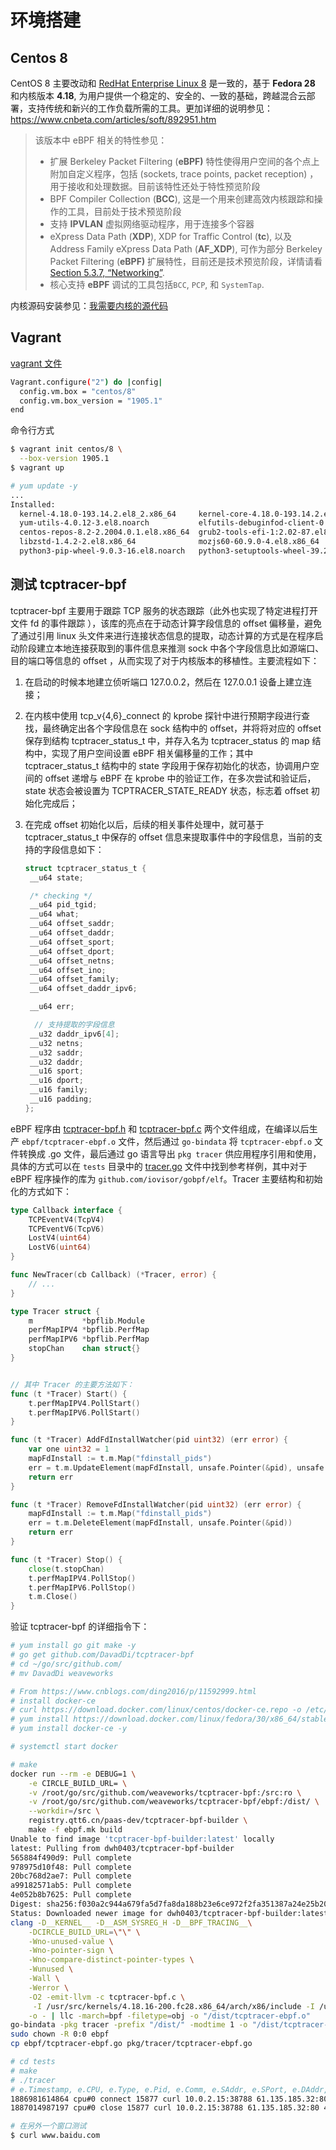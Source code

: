 # 环境搭建

## Centos 8

CentOS 8 主要改动和 [RedHat Enterprise Linux 8](https://www.oschina.net/news/106529/redhat-enterprise-linux-8-final) 是一致的，基于 **Fedora 28** 和内核版本 **4.18**, 为用户提供一个稳定的、安全的、一致的基础，跨越混合云部署，支持传统和新兴的工作负载所需的工具。更加详细的说明参见：https://www.cnbeta.com/articles/soft/892951.htm

> 该版本中 eBPF 相关的特性参见：
>
> - 扩展 Berkeley Packet Filtering (**eBPF)** 特性使得用户空间的各个点上附加自定义程序，包括 (sockets, trace points, packet reception) ，用于接收和处理数据。目前该特性还处于特性预览阶段
> - BPF Compiler Collection (**BCC**), 这是一个用来创建高效内核跟踪和操作的工具，目前处于技术预览阶段
> - 支持 **IPVLAN** 虚拟网络驱动程序，用于连接多个容器
> - eXpress Data Path (**XDP**), XDP for Traffic Control (**tc**), 以及 Address Family eXpress Data Path (**AF_XDP**), 可作为部分 Berkeley Packet Filtering (**eBPF)** 扩展特性，目前还是技术预览阶段，详情请看 [Section 5.3.7, “Networking”](https://access.redhat.com/documentation/en-us/red_hat_enterprise_linux/8/html/8.0_release_notes/RHEL-8_0_0_release#networking_technology_preview).
> - 核心支持 **eBPF** 调试的工具包括`BCC`, `PCP`, 和 `SystemTap`.

内核源码安装参见：[我需要内核的源代码](https://wiki.centos.org/zh/HowTos/I_need_the_Kernel_Source#A.2BYhaLuE9gTg2XAImBZXROKlGFaDh2hG6QTuN4AQ-)

## Vagrant 

[vagrant 文件](https://app.vagrantup.com/centos/boxes/8)

```bash
Vagrant.configure("2") do |config|
  config.vm.box = "centos/8"
  config.vm.box_version = "1905.1"
end
```

命令行方式

```bash
$ vagrant init centos/8 \
  --box-version 1905.1
$ vagrant up

# yum update -y
...
Installed:
  kernel-4.18.0-193.14.2.el8_2.x86_64     kernel-core-4.18.0-193.14.2.el8_2.x86_64       kernel-modules-4.18.0-193.14.2.el8_2.x86_64
  yum-utils-4.0.12-3.el8.noarch           elfutils-debuginfod-client-0.178-7.el8.x86_64  centos-gpg-keys-8.2-2.2004.0.1.el8.noarch
  centos-repos-8.2-2.2004.0.1.el8.x86_64  grub2-tools-efi-1:2.02-87.el8_2.x86_64         libssh-config-0.9.0-4.el8.noarch
  libzstd-1.4.2-2.el8.x86_64              mozjs60-60.9.0-4.el8.x86_64                    python3-nftables-1:0.9.3-12.el8.x86_64
  python3-pip-wheel-9.0.3-16.el8.noarch   python3-setuptools-wheel-39.2.0-5.el8.noarch
```



## 测试 tcptracer-bpf

tcptracer-bpf 主要用于跟踪 TCP 服务的状态跟踪（此外也实现了特定进程打开文件 fd 的事件跟踪 ），该库的亮点在于动态计算字段信息的 offset 偏移量，避免了通过引用 linux 头文件来进行连接状态信息的提取，动态计算的方式是在程序启动阶段建立本地连接获取到的事件信息来推测 sock 中各个字段信息比如源端口、目的端口等信息的 offset ，从而实现了对于内核版本的移植性。主要流程如下：

1. 在启动的时候本地建立侦听端口 127.0.0.2，然后在 127.0.0.1 设备上建立连接；

2. 在内核中使用 tcp_v{4,6}_connect 的 kprobe 探针中进行预期字段进行查找，最终确定出各个字段信息在 sock 结构中的 offset，并将将对应的 offset 保存到结构 tcptracer_status_t 中，并存入名为 tcptracer_status 的 map 结构中，实现了用户空间设置 eBPF 相关偏移量的工作；其中 tcptracer_status_t 结构中的 state 字段用于保存初始化的状态，协调用户空间的 offset 递增与 eBPF 在 kprobe 中的验证工作，在多次尝试和验证后， state 状态会被设置为 TCPTRACER_STATE_READY 状态，标志着 offset 初始化完成后；

3. 在完成 offset 初始化以后，后续的相关事件处理中，就可基于 tcptracer_status_t 中保存的 offset 信息来提取事件中的字段信息，当前的支持的字段信息如下：

   ```c
   struct tcptracer_status_t {
   	__u64 state;
   
   	/* checking */
   	__u64 pid_tgid;
   	__u64 what;
   	__u64 offset_saddr;
   	__u64 offset_daddr;
   	__u64 offset_sport;
   	__u64 offset_dport;
   	__u64 offset_netns;
   	__u64 offset_ino;
   	__u64 offset_family;
   	__u64 offset_daddr_ipv6;
   
   	__u64 err;
   
     // 支持提取的字段信息
   	__u32 daddr_ipv6[4];
   	__u32 netns;
   	__u32 saddr;
   	__u32 daddr;
   	__u16 sport;
   	__u16 dport;
   	__u16 family;
   	__u16 padding;
   };
   ```

eBPF 程序由 [tcptracer-bpf.h](https://github.com/weaveworks/tcptracer-bpf/blob/master/tcptracer-bpf.h) 和 [tcptracer-bpf.c](https://github.com/weaveworks/tcptracer-bpf/blob/master/tcptracer-bpf.c) 两个文件组成，在编译以后生产 `ebpf/tcptracer-ebpf.o` 文件，然后通过 `go-bindata` 将 `tcptracer-ebpf.o` 文件转换成 .go 文件，最后通过 go 语言导出 `pkg tracer` 供应用程序引用和使用，具体的方式可以在 `tests` 目录中的 [tracer.go](https://github.com/weaveworks/tcptracer-bpf/blob/master/tests/tracer.go) 文件中找到参考样例，其中对于 eBPF 程序操作的库为 `github.com/iovisor/gobpf/elf`。Tracer 主要结构和初始化的方式如下：

```go
type Callback interface {
	TCPEventV4(TcpV4)
	TCPEventV6(TcpV6)
	LostV4(uint64)
	LostV6(uint64)
}

func NewTracer(cb Callback) (*Tracer, error) {
    // ...
}

type Tracer struct {
	m           *bpflib.Module
	perfMapIPV4 *bpflib.PerfMap
	perfMapIPV6 *bpflib.PerfMap
	stopChan    chan struct{}
}


// 其中 Tracer 的主要方法如下：
func (t *Tracer) Start() {
	t.perfMapIPV4.PollStart()
	t.perfMapIPV6.PollStart()
}

func (t *Tracer) AddFdInstallWatcher(pid uint32) (err error) {
	var one uint32 = 1
	mapFdInstall := t.m.Map("fdinstall_pids")
	err = t.m.UpdateElement(mapFdInstall, unsafe.Pointer(&pid), unsafe.Pointer(&one), 0)
	return err
}

func (t *Tracer) RemoveFdInstallWatcher(pid uint32) (err error) {
	mapFdInstall := t.m.Map("fdinstall_pids")
	err = t.m.DeleteElement(mapFdInstall, unsafe.Pointer(&pid))
	return err
}

func (t *Tracer) Stop() {
	close(t.stopChan)
	t.perfMapIPV4.PollStop()
	t.perfMapIPV6.PollStop()
	t.m.Close()
}
```





验证 tcptracer-bpf 的详细指令下：

```bash
# yum install go git make -y
# go get github.com/DavadDi/tcptracer-bpf
# cd ~/go/src/github.com/ 
# mv DavadDi weaveworks

# From https://www.cnblogs.com/ding2016/p/11592999.html
# install docker-ce
# curl https://download.docker.com/linux/centos/docker-ce.repo -o /etc/yum.repos.d/docker-ce.repo
# yum install https://download.docker.com/linux/fedora/30/x86_64/stable/Packages/containerd.io-1.2.6-3.3.fc30.x86_64.rpm
# yum install docker-ce -y

# systemctl start docker

# make
docker run --rm -e DEBUG=1 \
	-e CIRCLE_BUILD_URL= \
	-v /root/go/src/github.com/weaveworks/tcptracer-bpf:/src:ro \
	-v /root/go/src/github.com/weaveworks/tcptracer-bpf/ebpf:/dist/ \
	--workdir=/src \
	registry.qtt6.cn/paas-dev/tcptracer-bpf-builder \
	make -f ebpf.mk build
Unable to find image 'tcptracer-bpf-builder:latest' locally
latest: Pulling from dwh0403/tcptracer-bpf-builder
565884f490d9: Pull complete
978975d10f48: Pull complete
20bc768d2ae7: Pull complete
a99182571ab5: Pull complete
4e052b8b7625: Pull complete
Digest: sha256:f030a2c944a679fa5d7fa8da188b23e6ce972f2fa351387a24e25b2023d2e635
Status: Downloaded newer image for dwh0403/tcptracer-bpf-builder:latest
clang -D__KERNEL__ -D__ASM_SYSREG_H -D__BPF_TRACING__\
	-DCIRCLE_BUILD_URL=\"\" \
	-Wno-unused-value \
	-Wno-pointer-sign \
	-Wno-compare-distinct-pointer-types \
	-Wunused \
	-Wall \
	-Werror \
	-O2 -emit-llvm -c tcptracer-bpf.c \
	 -I /usr/src/kernels/4.18.16-200.fc28.x86_64/arch/x86/include -I /usr/src/kernels/4.18.16-200.fc28.x86_64/arch/x86/include/generated -I /usr/src/kernels/4.18.16-200.fc28.x86_64/include -I /usr/src/kernels/4.18.16-200.fc28.x86_64/include/generated/uapi -I /usr/src/kernels/4.18.16-200.fc28.x86_64/arch/x86/include/uapi -I /usr/src/kernels/4.18.16-200.fc28.x86_64/include/uapi \
	-o - | llc -march=bpf -filetype=obj -o "/dist/tcptracer-ebpf.o"
go-bindata -pkg tracer -prefix "/dist/" -modtime 1 -o "/dist/tcptracer-ebpf.go" "/dist/tcptracer-ebpf.o"
sudo chown -R 0:0 ebpf
cp ebpf/tcptracer-ebpf.go pkg/tracer/tcptracer-ebpf.go

# cd tests
# make
# ./tracer
# e.Timestamp, e.CPU, e.Type, e.Pid, e.Comm, e.SAddr, e.SPort, e.DAddr, e.DPort, e.NetNS
1886981614864 cpu#0 connect 15877 curl 10.0.2.15:38788 61.135.185.32:80 4026531992
1887014987197 cpu#0 close 15877 curl 10.0.2.15:38788 61.135.185.32:80 4026531992

# 在另外一个窗口测试
$ curl www.baidu.com
```

